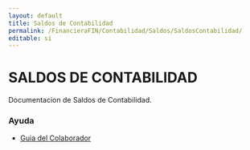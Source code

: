 ```yaml
---
layout: default
title: Saldos de Contabilidad
permalink: /FinancieraFIN/Contabilidad/Saldos/SaldosContabilidad/
editable: si
---
```

# SALDOS DE CONTABILIDAD
Documentacion de Saldos de  Contabilidad.


### Ayuda
* [Guia del Colaborador](http://docs.oasiscom.com)
